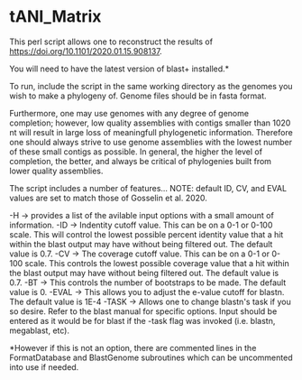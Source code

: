 # tANI_Matrix
This perl script allows one to reconstruct the results of https://doi.org/10.1101/2020.01.15.908137.

You will need to have the latest version of blast+ installed.* 

To run, include the script in the same working directory as the genomes you wish to make a phylogeny of. Genome files should be in fasta format.

Furthermore, one may use genomes with any degree of genome completion; however, low quality assemblies with contigs smaller than 1020 nt will result in large loss of meaningfull phylogenetic information. Therefore one should always strive to use genome assemblies with the lowest number of these small contigs as possible. In general, the higher the level of completion, the better, and always be critical of phylogenies built from lower quality assemblies.

The script includes a number of features...
NOTE: default ID, CV, and EVAL values are set to match those of Gosselin et al. 2020.

-H -> provides a list of the avilable input options with a small amount of information.
-ID -> Indentity cutoff value. This can be on a 0-1 or 0-100 scale. This will control the lowest possible percent identity value that a hit within the blast output may have without being filtered out. The default value is 0.7.
-CV -> The coverage cutoff value. This can be on a 0-1 or 0-100 scale. This controls the lowest possible coverage value that a hit within the blast output may have without being filtered out. The default value is 0.7.
-BT -> This controls the number of bootstraps to be made. The default value is 0.
-EVAL -> This allows you to adjust the e-value cutoff for blastn. The default value is 1E-4
-TASK -> Allows one to change blastn's task if you so desire. Refer to the blast manual for specific options. Input should be entered as it would be for blast if the -task flag was invoked (i.e. blastn, megablast, etc).


*However if this is not an option, there are commented lines in the FormatDatabase and BlastGenome subroutines which can be uncommented into use if needed.
